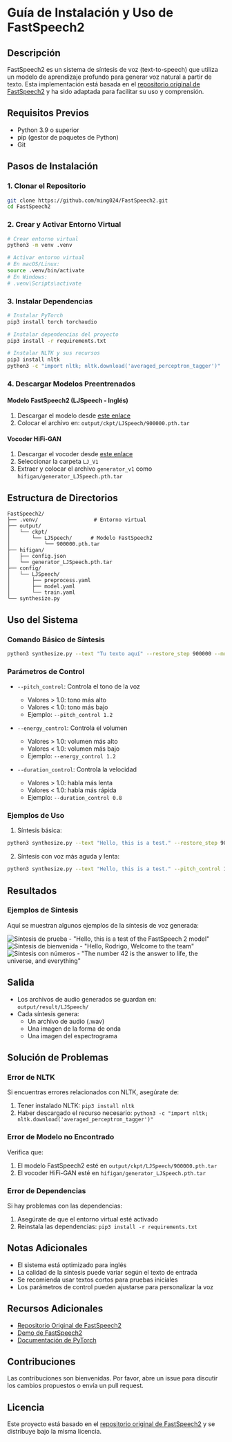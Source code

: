 # Guía de Instalación y Uso de FastSpeech2

## Descripción
FastSpeech2 es un sistema de síntesis de voz (text-to-speech) que utiliza un modelo de aprendizaje profundo para generar voz natural a partir de texto. Esta implementación está basada en el [repositorio original de FastSpeech2](https://github.com/ming024/FastSpeech2) y ha sido adaptada para facilitar su uso y comprensión.

## Requisitos Previos
- Python 3.9 o superior
- pip (gestor de paquetes de Python)
- Git

## Pasos de Instalación

### 1. Clonar el Repositorio
```bash
git clone https://github.com/ming024/FastSpeech2.git
cd FastSpeech2
```

### 2. Crear y Activar Entorno Virtual
```bash
# Crear entorno virtual
python3 -m venv .venv

# Activar entorno virtual
# En macOS/Linux:
source .venv/bin/activate
# En Windows:
# .venv\Scripts\activate
```

### 3. Instalar Dependencias
```bash
# Instalar PyTorch
pip3 install torch torchaudio

# Instalar dependencias del proyecto
pip3 install -r requirements.txt

# Instalar NLTK y sus recursos
pip3 install nltk
python3 -c "import nltk; nltk.download('averaged_perceptron_tagger')"
```

### 4. Descargar Modelos Preentrenados

#### Modelo FastSpeech2 (LJSpeech - Inglés)
1. Descargar el modelo desde [este enlace](https://drive.google.com/file/d/1r3fYhnblBJ8hDKDSUDtidJ-BN-xAM9pe/view?usp=sharing)
2. Colocar el archivo en: `output/ckpt/LJSpeech/900000.pth.tar`

#### Vocoder HiFi-GAN
1. Descargar el vocoder desde [este enlace](https://drive.google.com/drive/folders/1-eEYTB5Av9jNql0WGBlRoi-WH2J7bp5Y?usp=sharing)
2. Seleccionar la carpeta `LJ_V1`
3. Extraer y colocar el archivo `generator_v1` como `hifigan/generator_LJSpeech.pth.tar`

## Estructura de Directorios
```
FastSpeech2/
├── .venv/                  # Entorno virtual
├── output/
│   └── ckpt/
│       └── LJSpeech/      # Modelo FastSpeech2
│           └── 900000.pth.tar
├── hifigan/
│   ├── config.json
│   └── generator_LJSpeech.pth.tar
├── config/
│   └── LJSpeech/
│       ├── preprocess.yaml
│       ├── model.yaml
│       └── train.yaml
└── synthesize.py
```

## Uso del Sistema

### Comando Básico de Síntesis
```bash
python3 synthesize.py --text "Tu texto aquí" --restore_step 900000 --mode single -p config/LJSpeech/preprocess.yaml -m config/LJSpeech/model.yaml -t config/LJSpeech/train.yaml
```

### Parámetros de Control
- `--pitch_control`: Controla el tono de la voz
  - Valores > 1.0: tono más alto
  - Valores < 1.0: tono más bajo
  - Ejemplo: `--pitch_control 1.2`

- `--energy_control`: Controla el volumen
  - Valores > 1.0: volumen más alto
  - Valores < 1.0: volumen más bajo
  - Ejemplo: `--energy_control 1.2`

- `--duration_control`: Controla la velocidad
  - Valores > 1.0: habla más lenta
  - Valores < 1.0: habla más rápida
  - Ejemplo: `--duration_control 0.8`

### Ejemplos de Uso

1. Síntesis básica:
```bash
python3 synthesize.py --text "Hello, this is a test." --restore_step 900000 --mode single -p config/LJSpeech/preprocess.yaml -m config/LJSpeech/model.yaml -t config/LJSpeech/train.yaml
```

2. Síntesis con voz más aguda y lenta:
```bash
python3 synthesize.py --text "Hello, this is a test." --pitch_control 1.2 --duration_control 1.2 --restore_step 900000 --mode single -p config/LJSpeech/preprocess.yaml -m config/LJSpeech/model.yaml -t config/LJSpeech/train.yaml
```

## Resultados

### Ejemplos de Síntesis
Aquí se muestran algunos ejemplos de la síntesis de voz generada:

![Síntesis de prueba - "Hello, this is a test of the FastSpeech 2 model"](docs/img/test_synthesis.png)
![Síntesis de bienvenida - "Hello, Rodrigo, Welcome to the team"](docs/img/welcome_synthesis.png)
![Síntesis con números - "The number 42 is the answer to life, the universe, and everything"](docs/img/number_synthesis.png)

## Salida
- Los archivos de audio generados se guardan en: `output/result/LJSpeech/`
- Cada síntesis genera:
  - Un archivo de audio (.wav)
  - Una imagen de la forma de onda
  - Una imagen del espectrograma

## Solución de Problemas

### Error de NLTK
Si encuentras errores relacionados con NLTK, asegúrate de:
1. Tener instalado NLTK: `pip3 install nltk`
2. Haber descargado el recurso necesario: `python3 -c "import nltk; nltk.download('averaged_perceptron_tagger')"`

### Error de Modelo no Encontrado
Verifica que:
1. El modelo FastSpeech2 esté en `output/ckpt/LJSpeech/900000.pth.tar`
2. El vocoder HiFi-GAN esté en `hifigan/generator_LJSpeech.pth.tar`

### Error de Dependencias
Si hay problemas con las dependencias:
1. Asegúrate de que el entorno virtual esté activado
2. Reinstala las dependencias: `pip3 install -r requirements.txt`

## Notas Adicionales
- El sistema está optimizado para inglés
- La calidad de la síntesis puede variar según el texto de entrada
- Se recomienda usar textos cortos para pruebas iniciales
- Los parámetros de control pueden ajustarse para personalizar la voz

## Recursos Adicionales
- [Repositorio Original de FastSpeech2](https://github.com/ming024/FastSpeech2)
- [Demo de FastSpeech2](https://cmchien.ttic.edu/FastSpeech2/)
- [Documentación de PyTorch](https://pytorch.org/docs/stable/index.html)

## Contribuciones
Las contribuciones son bienvenidas. Por favor, abre un issue para discutir los cambios propuestos o envía un pull request.

## Licencia
Este proyecto está basado en el [repositorio original de FastSpeech2](https://github.com/ming024/FastSpeech2) y se distribuye bajo la misma licencia.
